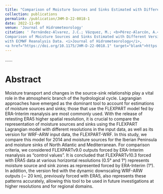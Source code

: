 ```yaml
---
title: "Comparison of Moisture Sources and Sinks Estimated with Different Versions of FLEXPART and FLEXPART-WRF Models Forced with ECMWF Reanalysis Data"
collection: publications
permalink: /publication/JHM-D-22-0018-1
date: 2022-11-09
venue: 'Journal of Hidrometeorology'
citation: ' Fernández-Alvarez, J.C.; Vázquez, M.; <b>Pérez-Alarcón, A.</b>; Nieto, R.; Gimeno, L. (2022).
Comparison of Moisture Sources and Sinks Estimated with Different Versions of FLEXPART and FLEXPART-WRF Models Forced 
with ECMWF Reanalysis Data. <i>Journal of Hidrometeorology</i>,
<a href="https://doi.org/10.1175/JHM-D-22-0018.1" target="blank">https://doi.org/10.1175/JHM-D-22-0018.1</a>'
---
```


......  

# Abstract

Moisture transport and changes in the source-sink relationship play a vital role in the atmospheric branch of the hydrological cycle. 
Lagrangian approaches have emerged as the dominant tool to account for estimations of moisture sources and sinks; those that use the FLEXPART
model fed by ERA-Interim reanalysis are most commonly used. With the release of retesting ERA5 higher spatial resolution, it is crucial to 
compare the representation of moisture sources and sinks using the FLEXPART Lagrangian model with different resolutions in the input data,
as well as its version for WRF-ARW input data, the FLEXPART-WRF. In this study, we compare this model for 2014 and moisture sources for the
Iberian Peninsula and moisture sinks of North Atlantic and Mediterranean. For comparison criteria, we considered FLEXPARTv9.0 outputs forced 
by ERA-Interim reanalysis as “control values”. It is concluded that FLEXPARTv10.3 forced with ERA5 data at various horizontal resolutions 
(0.5° and 1°) represents moisture source and sink zones as represented forced by ERA-Interim (1°). In addition, the version fed with the
dynamic downscaling WRF-ARW outputs (∼ 20 km), previously forced with ERA5, also represents these patterns accurately, allowing this tool to 
be used in future investigations at higher resolutions and for regional domains.
